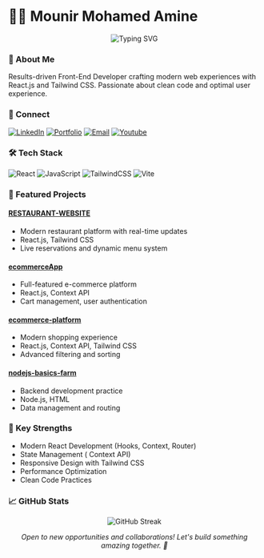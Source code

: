 # 👨‍💻 Mounir Mohamed Amine

<p align="center">
  <img src="https://readme-typing-svg.herokuapp.com?font=Fira+Code&duration=3000&pause=1000&color=2E9BF7&center=true&vCenter=true&width=435&lines=Front+End+Developer;React+%2B+Tailwind+Specialist;Clean+Code+Enthusiast" alt="Typing SVG" />
</p>

### 👋 About Me
Results-driven Front-End Developer crafting modern web experiences with React.js and Tailwind CSS. Passionate about clean code and optimal user experience.

### 🔗 Connect
[![LinkedIn](https://img.shields.io/badge/LinkedIn-%230077B5.svg?logo=linkedin&logoColor=white)](https://www.linkedin.com/in/mohamed-amine-mounir-6a125732b/)
[![Portfolio](https://img.shields.io/badge/Portfolio-%23000000.svg?style=for-the-badge&logo=firefox&logoColor=#FF7139)](https://amine-developer.vercel.app/)
[![Email](https://img.shields.io/badge/Email-D14836?style=for-the-badge&logo=gmail&logoColor=white)](mailto:mohamedaminemounirdev@gmail.com)
[![Youtube](https://img.shields.io/badge/Youtube-D14836?style=for-the-badge&logo=youtube&logoColor=white)](mailto:mohamedaminemounirdev@gmail.com)


### 🛠️ Tech Stack
![React](https://img.shields.io/badge/react-%2320232a.svg?style=for-the-badge&logo=react&logoColor=%2361DAFB)
![JavaScript](https://img.shields.io/badge/javascript-%23323330.svg?style=for-the-badge&logo=javascript&logoColor=%23F7DF1E)
![TailwindCSS](https://img.shields.io/badge/tailwindcss-%2338B2AC.svg?style=for-the-badge&logo=tailwind-css&logoColor=white)
![Vite](https://img.shields.io/badge/vite-%23646CFF.svg?style=for-the-badge&logo=vite&logoColor=white)

### 🚀 Featured Projects

#### [RESTAURANT-WEBSITE](https://aurum-gamma.vercel.app/)
- Modern restaurant platform with real-time updates
- React.js, Tailwind CSS
- Live reservations and dynamic menu system

#### [ecommerceApp](https://ecommerce-nine-wine.vercel.app/)
- Full-featured e-commerce platform
- React.js, Context API
- Cart management, user authentication

#### [ecommerce-platform](https://ecommerce-platform-mu.vercel.app/)
- Modern shopping experience
- React.js, Context API, Tailwind CSS
- Advanced filtering and sorting

#### [nodejs-basics-farm](https://github.com/Mohamed-amine-Mr/nodejs-basics-farm)
- Backend development practice
- Node.js, HTML
- Data management and routing

### 💪 Key Strengths
- Modern React Development (Hooks, Context, Router)
- State Management ( Context API)
- Responsive Design with Tailwind CSS
- Performance Optimization
- Clean Code Practices

### 📈 GitHub Stats
<p align="center">
  <img src="https://github-readme-streak-stats.herokuapp.com/?user=Mohamed-amine-Mr&theme=tokyonight" alt="GitHub Streak" />
</p>

<p align="center">
  <i>Open to new opportunities and collaborations! Let's build something amazing together. 🚀</i>
</p>
